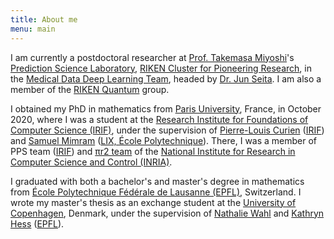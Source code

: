 ```yaml
---
title: About me
menu: main
---
```


I am currently a postdoctoral researcher at [Prof. Takemasa
Miyoshi](https://data-assimilation.riken.jp/~miyoshi)'s [Prediction Science
Laboratory](https://prediction.riken.jp/project_en.html), [RIKEN Cluster for
Pioneering Research](https://www.riken.jp/en), in the [Medical Data Deep
Learning
Team](https://www.riken.jp/en/research/labs/r-ih/adv_data_sci_proj/med_data_deep_learn/index.html),
headed by [Dr. Jun Seita](http://junseita.com/mt/bio.html). I am also a member
of the [RIKEN Quantum](https://rq.riken.jp/en/) group.

<!-- I am currently a project researcher at [Ichiro
Hasuo](http://group-mmm.org/~ichiro)'s [ERATO Metamathematics for Systems
Design Project (ERATO MMSD)](https://group-mmm.org/eratommsd) at the [National
Institute of Informatics (NII)](http://www.nii.ac.jp/en) in Tokyo, Japan. -->

I obtained my PhD in mathematics from [Paris
University](https://u-paris.fr/en), France, in October 2020, where I was a
student at the [Research Institute for Foundations of Computer Science
(IRIF)](https://www.irif.fr/en/index), under the supervision of [Pierre-Louis
Curien](https://www.irif.fr/~curien) ([IRIF](https://www.irif.fr/en/index)) and
[Samuel Mimram](http://www.lix.polytechnique.fr/Labo/Samuel.Mimram) ([LIX,
École Polytechnique](https://www.lix.polytechnique.fr)). There, I was a member
of PPS team ([IRIF](https://www.irif.fr/en/index)) and [πr2
team](https://www.inria.fr/en/teams/pi.r2) of the [National Institute for
Research in Computer Science and Control (INRIA)](https://www.inria.fr/en).

I graduated with both a bachelor's and master's degree in mathematics from
[École Polytechnique Fédérale de Lausanne (EPFL)](https://www.epfl.ch),
Switzerland. I wrote my master's thesis as an exchange student at the
[University of Copenhagen](http://www.ku.dk/english), Denmark, under the
supervision of [Nathalie Wahl](http://web.math.ku.dk/~wahl) and [Kathryn
Hess](https://www.epfl.ch/labs/hessbellwald-lab/hessbellwald)
([EPFL](https://www.epfl.ch)).
